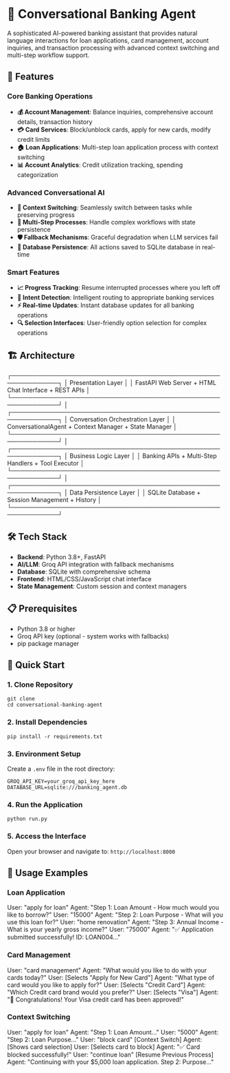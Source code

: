 # 🏦 Conversational Banking Agent

A sophisticated AI-powered banking assistant that provides natural language interactions for loan applications, card management, account inquiries, and transaction processing with advanced context switching and multi-step workflow support.

## 🚀 Features

### Core Banking Operations
- **💰 Account Management**: Balance inquiries, comprehensive account details, transaction history
- **💳 Card Services**: Block/unblock cards, apply for new cards, modify credit limits
- **🏠 Loan Applications**: Multi-step loan application process with context switching
- **📊 Account Analytics**: Credit utilization tracking, spending categorization

### Advanced Conversational AI
- **🧠 Context Switching**: Seamlessly switch between tasks while preserving progress
- **🔄 Multi-Step Processes**: Handle complex workflows with state persistence
- **🛡️ Fallback Mechanisms**: Graceful degradation when LLM services fail
- **💾 Database Persistence**: All actions saved to SQLite database in real-time

### Smart Features
- **📈 Progress Tracking**: Resume interrupted processes where you left off
- **🎯 Intent Detection**: Intelligent routing to appropriate banking services
- **⚡ Real-time Updates**: Instant database updates for all banking operations
- **🔍 Selection Interfaces**: User-friendly option selection for complex operations

## 🏗️ Architecture

┌─────────────────────────────────────────────────────────────┐
│ Presentation Layer │
│ FastAPI Web Server + HTML Chat Interface + REST APIs │
└─────────────────────────────────────────────────────────────┘
│
┌─────────────────────────────────────────────────────────────┐
│ Conversation Orchestration Layer │
│ ConversationalAgent + Context Manager + State Manager │
└─────────────────────────────────────────────────────────────┘
│
┌─────────────────────────────────────────────────────────────┐
│ Business Logic Layer │
│ Banking APIs + Multi-Step Handlers + Tool Executor │
└─────────────────────────────────────────────────────────────┘
│
┌─────────────────────────────────────────────────────────────┐
│ Data Persistence Layer │
│ SQLite Database + Session Management + History │
└─────────────────────────────────────────────────────────────┘


## 🛠️ Tech Stack

- **Backend**: Python 3.8+, FastAPI
- **AI/LLM**: Groq API integration with fallback mechanisms
- **Database**: SQLite with comprehensive schema
- **Frontend**: HTML/CSS/JavaScript chat interface
- **State Management**: Custom session and context managers

## 📋 Prerequisites

- Python 3.8 or higher
- Groq API key (optional - system works with fallbacks)
- pip package manager

## 🚀 Quick Start

### 1. Clone Repository
```
git clone 
cd conversational-banking-agent
```

### 2. Install Dependencies
```
pip install -r requirements.txt
```

### 3. Environment Setup
Create a `.env` file in the root directory:
```
GROQ_API_KEY=your_groq_api_key_here
DATABASE_URL=sqlite:///banking_agent.db
```


### 4. Run the Application
```
python run.py
```
### 5. Access the Interface
Open your browser and navigate to: `http://localhost:8000`

## 💬 Usage Examples

### Loan Application
User: "apply for loan"
Agent: "Step 1: Loan Amount - How much would you like to borrow?"
User: "15000"
Agent: "Step 2: Loan Purpose - What will you use this loan for?"
User: "home renovation"
Agent: "Step 3: Annual Income - What is your yearly gross income?"
User: "75000"
Agent: "✅ Application submitted successfully! ID: LOAN004..."


### Card Management


User: "card management"
Agent: "What would you like to do with your cards today?"
User: [Selects "Apply for New Card"]
Agent: "What type of card would you like to apply for?"
User: [Selects "Credit Card"]
Agent: "Which Credit card brand would you prefer?"
User: [Selects "Visa"]
Agent: "🎉 Congratulations! Your Visa credit card has been approved!"

### Context Switching

User: "apply for loan"
Agent: "Step 1: Loan Amount..."
User: "5000"
Agent: "Step 2: Loan Purpose..."
User: "block card" [Context Switch]
Agent: [Shows card selection]
User: [Selects card to block]
Agent: "✅ Card blocked successfully!"
User: "continue loan" [Resume Previous Process]
Agent: "Continuing with your $5,000 loan application. Step 2: Purpose..."
